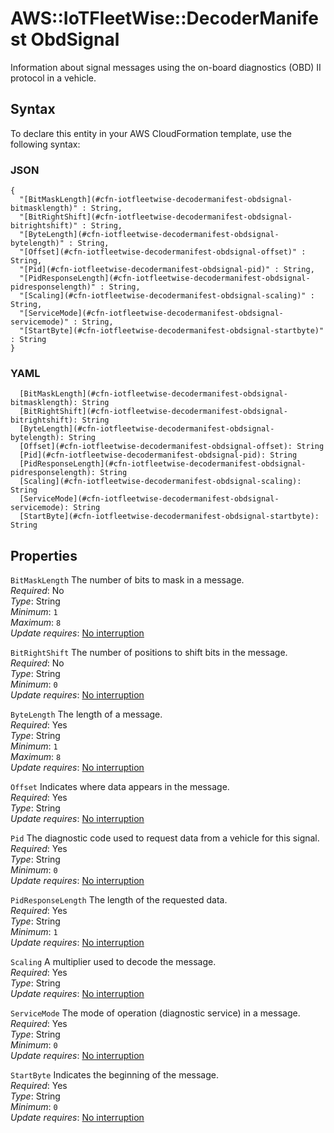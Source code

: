 # AWS::IoTFleetWise::DecoderManifest ObdSignal<a name="aws-properties-iotfleetwise-decodermanifest-obdsignal"></a>

Information about signal messages using the on\-board diagnostics \(OBD\) II protocol in a vehicle\.

## Syntax<a name="aws-properties-iotfleetwise-decodermanifest-obdsignal-syntax"></a>

To declare this entity in your AWS CloudFormation template, use the following syntax:

### JSON<a name="aws-properties-iotfleetwise-decodermanifest-obdsignal-syntax.json"></a>

```
{
  "[BitMaskLength](#cfn-iotfleetwise-decodermanifest-obdsignal-bitmasklength)" : String,
  "[BitRightShift](#cfn-iotfleetwise-decodermanifest-obdsignal-bitrightshift)" : String,
  "[ByteLength](#cfn-iotfleetwise-decodermanifest-obdsignal-bytelength)" : String,
  "[Offset](#cfn-iotfleetwise-decodermanifest-obdsignal-offset)" : String,
  "[Pid](#cfn-iotfleetwise-decodermanifest-obdsignal-pid)" : String,
  "[PidResponseLength](#cfn-iotfleetwise-decodermanifest-obdsignal-pidresponselength)" : String,
  "[Scaling](#cfn-iotfleetwise-decodermanifest-obdsignal-scaling)" : String,
  "[ServiceMode](#cfn-iotfleetwise-decodermanifest-obdsignal-servicemode)" : String,
  "[StartByte](#cfn-iotfleetwise-decodermanifest-obdsignal-startbyte)" : String
}
```

### YAML<a name="aws-properties-iotfleetwise-decodermanifest-obdsignal-syntax.yaml"></a>

```
  [BitMaskLength](#cfn-iotfleetwise-decodermanifest-obdsignal-bitmasklength): String
  [BitRightShift](#cfn-iotfleetwise-decodermanifest-obdsignal-bitrightshift): String
  [ByteLength](#cfn-iotfleetwise-decodermanifest-obdsignal-bytelength): String
  [Offset](#cfn-iotfleetwise-decodermanifest-obdsignal-offset): String
  [Pid](#cfn-iotfleetwise-decodermanifest-obdsignal-pid): String
  [PidResponseLength](#cfn-iotfleetwise-decodermanifest-obdsignal-pidresponselength): String
  [Scaling](#cfn-iotfleetwise-decodermanifest-obdsignal-scaling): String
  [ServiceMode](#cfn-iotfleetwise-decodermanifest-obdsignal-servicemode): String
  [StartByte](#cfn-iotfleetwise-decodermanifest-obdsignal-startbyte): String
```

## Properties<a name="aws-properties-iotfleetwise-decodermanifest-obdsignal-properties"></a>

`BitMaskLength` <a name="cfn-iotfleetwise-decodermanifest-obdsignal-bitmasklength"></a>
The number of bits to mask in a message\.  
_Required_: No  
_Type_: String  
_Minimum_: `1`  
_Maximum_: `8`  
_Update requires_: [No interruption](https://docs.aws.amazon.com/AWSCloudFormation/latest/UserGuide/using-cfn-updating-stacks-update-behaviors.html#update-no-interrupt)

`BitRightShift` <a name="cfn-iotfleetwise-decodermanifest-obdsignal-bitrightshift"></a>
The number of positions to shift bits in the message\.  
_Required_: No  
_Type_: String  
_Minimum_: `0`  
_Update requires_: [No interruption](https://docs.aws.amazon.com/AWSCloudFormation/latest/UserGuide/using-cfn-updating-stacks-update-behaviors.html#update-no-interrupt)

`ByteLength` <a name="cfn-iotfleetwise-decodermanifest-obdsignal-bytelength"></a>
The length of a message\.  
_Required_: Yes  
_Type_: String  
_Minimum_: `1`  
_Maximum_: `8`  
_Update requires_: [No interruption](https://docs.aws.amazon.com/AWSCloudFormation/latest/UserGuide/using-cfn-updating-stacks-update-behaviors.html#update-no-interrupt)

`Offset` <a name="cfn-iotfleetwise-decodermanifest-obdsignal-offset"></a>
Indicates where data appears in the message\.  
_Required_: Yes  
_Type_: String  
_Update requires_: [No interruption](https://docs.aws.amazon.com/AWSCloudFormation/latest/UserGuide/using-cfn-updating-stacks-update-behaviors.html#update-no-interrupt)

`Pid` <a name="cfn-iotfleetwise-decodermanifest-obdsignal-pid"></a>
The diagnostic code used to request data from a vehicle for this signal\.  
_Required_: Yes  
_Type_: String  
_Minimum_: `0`  
_Update requires_: [No interruption](https://docs.aws.amazon.com/AWSCloudFormation/latest/UserGuide/using-cfn-updating-stacks-update-behaviors.html#update-no-interrupt)

`PidResponseLength` <a name="cfn-iotfleetwise-decodermanifest-obdsignal-pidresponselength"></a>
The length of the requested data\.  
_Required_: Yes  
_Type_: String  
_Minimum_: `1`  
_Update requires_: [No interruption](https://docs.aws.amazon.com/AWSCloudFormation/latest/UserGuide/using-cfn-updating-stacks-update-behaviors.html#update-no-interrupt)

`Scaling` <a name="cfn-iotfleetwise-decodermanifest-obdsignal-scaling"></a>
A multiplier used to decode the message\.  
_Required_: Yes  
_Type_: String  
_Update requires_: [No interruption](https://docs.aws.amazon.com/AWSCloudFormation/latest/UserGuide/using-cfn-updating-stacks-update-behaviors.html#update-no-interrupt)

`ServiceMode` <a name="cfn-iotfleetwise-decodermanifest-obdsignal-servicemode"></a>
The mode of operation \(diagnostic service\) in a message\.  
_Required_: Yes  
_Type_: String  
_Minimum_: `0`  
_Update requires_: [No interruption](https://docs.aws.amazon.com/AWSCloudFormation/latest/UserGuide/using-cfn-updating-stacks-update-behaviors.html#update-no-interrupt)

`StartByte` <a name="cfn-iotfleetwise-decodermanifest-obdsignal-startbyte"></a>
Indicates the beginning of the message\.  
_Required_: Yes  
_Type_: String  
_Minimum_: `0`  
_Update requires_: [No interruption](https://docs.aws.amazon.com/AWSCloudFormation/latest/UserGuide/using-cfn-updating-stacks-update-behaviors.html#update-no-interrupt)
